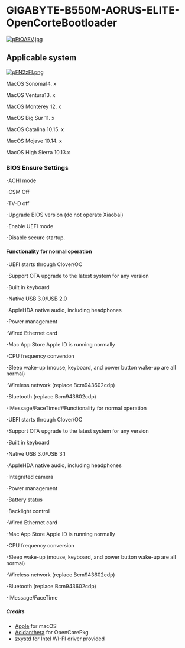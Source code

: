 # GIGABYTE-B550M-AORUS-ELITE-OpenCorteBootloader
[![pFtOAEV.jpg](https://s11.ax1x.com/2024/02/21/pFtOAEV.jpg)](https://imgse.com/i/pFtOAEV)
## Applicable system
[![pFN2zFI.png](https://s11.ax1x.com/2024/02/22/pFN2zFI.png)](https://imgse.com/i/pFN2zFI)

MacOS Sonoma14. x

MacOS Ventura13. x

MacOS Monterey 12. x

MacOS Big Sur 11. x

MacOS Catalina 10.15. x

MacOS Mojave 10.14. x

MacOS High Sierra 10.13.x
### BIOS Ensure Settings

-ACHI mode

-CSM Off

-TV-D off

-Upgrade BIOS version (do not operate Xiaobai)

-Enable UEFI mode

-Disable secure startup.
#### Functionality for normal operation

-UEFI starts through Clover/OC

-Support OTA upgrade to the latest system for any version

-Built in keyboard

-Native USB 3.0/USB 2.0

-AppleHDA native audio, including headphones

-Power management

-Wired Ethernet card

-Mac App Store Apple ID is running normally

-CPU frequency conversion

-Sleep wake-up (mouse, keyboard, and power button wake-up are all normal)

-Wireless network (replace Bcm943602cdp)

-Bluetooth (replace Bcm943602cdp)

-IMessage/FaceTime##Functionality for normal operation

-UEFI starts through Clover/OC

-Support OTA upgrade to the latest system for any version

-Built in keyboard

-Native USB 3.0/USB 3.1

-AppleHDA native audio, including headphones

-Integrated camera

-Power management

-Battery status

-Backlight control

-Wired Ethernet card

-Mac App Store Apple ID is running normally

-CPU frequency conversion

-Sleep wake-up (mouse, keyboard, and power button wake-up are all normal)

-Wireless network (replace Bcm943602cdp)

-Bluetooth (replace Bcm943602cdp)


-IMessage/FaceTime
##### Credits
- [Apple](https://www.apple.com) for macOS
- [Acidanthera](https://github.com/acidanthera/OpenCorePkg) for OpenCorePkg
- [zxystd]( https://github.com/OpenIntelWireless) for Intel WI-FI driver provided
  
